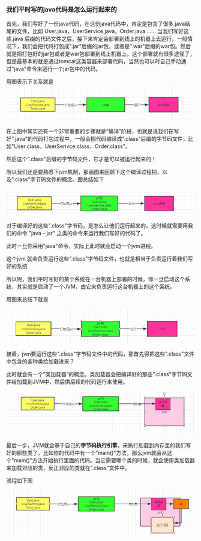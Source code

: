 ### 我们平时写的java代码是怎么运行起来的

首先，我们写好了一份java代码，在这份java代码中，肯定是包含了很多.java结尾的文件，比如
User.java，UserService.java，Order.java ...... 当我们写好这些.java 后缀的代码文件之后，接下来肯定会部署到线上的机器上去运行，一般情况下，我们会把代码打包成".jar"后缀的jar包，或者是".war"后缀的war包。然后就是把打包好的jar包或者是war包部署到线上机器上。这个部署就有很多途径了，但是最基本的就是通过tomcat这类容器来部署代码，当然也可以时自己手动通过"java"命令来运行一个jar包中的代码。

用图表示下关系就是
![avatar](image/image-20200108142305404.jpg)

在上图中其实还有一个非常重要的步骤就是“编译”阶段，也就是说我们在写好".java"的代码打包过程中，一般会把代码编译成".class"后缀的字节码文件，比如"User.class，UserSerivce.class，Order.class"。

然后这个".class"后缀的字节码文件，它才是可以被运行起来的！

所以我们还是要熟悉下jvm机制，那画图来回顾下这个编译过程把，以及".class"字节码文件的概念。图总结如下

![avatar](image/image-20200108151750970.jpg)

对于编译好的这些".class"字节码，是怎么让他们运行起来的，这时候就需要用我们的命令
"java - jar" 之类的命令来运行我们写好的代码了。

此时一旦你采用"java"命令，实际上此时就会启动一个jvm进程。

这个jvm 就会负责运行这些".class"字节码文件，也就是相当于负责运行着我们写好的系统

所以呢，我们平时写好的某个系统在一台机器上部署的时候，你一旦启动这个系统，其实就是启动了一个JVM，由它来负责运行这台机器上的这个系统。

用图来总结下就是

![avatar](image/image-20200108152344129.jpg)

接着，jvm要运行这些".class"字节码文件中的代码，那首先得把这些".class"文件中包含的各种类给加载进来？

此时就会有一个”类加载器“的概念。类加载器会把编译好的那些".class"字节码文件给加载到JVM中，然后供后续的代码运行来使用。

![avatar](image/image-20200108153155761.jpg)

最后一步，JVM就会基于自己的**字节码执行引擎**，来执行加载到内存里的我们写好的那些类了，比如你的代码中有一个”main()"方法，那么jvm就会从这个"main()"方法开始执行里面的代码。当它需要哪个类的时候，就会使用类加载器来加载对应的类，反正对应的类就在".class"文件中。

流程如下图

![avatar](image/image-20200108153712105.jpg)
